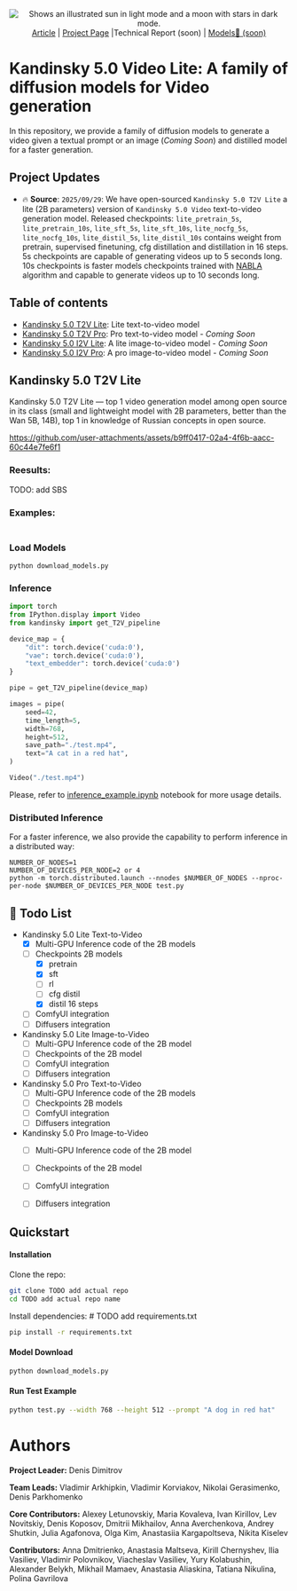 <div align="center">
  <picture>
    <source media="(prefers-color-scheme: dark)" srcset="assets/KANDINSKY_LOGO_1_WHITE.png">
    <source media="(prefers-color-scheme: light)" srcset="assets/KANDINSKY_LOGO_1_BLACK.png">
    <img alt="Shows an illustrated sun in light mode and a moon with stars in dark mode." src="https://user-images.githubusercontent.com/25423296/163456779-a8556205-d0a5-45e2-ac17-42d089e3c3f8.png">
  </picture>
</div>

<div align="center">
  <a href="">Article</a> | <a href=>Project Page</a> |Technical Report (soon) | <a href=> Models🤗 (soon) </a>
</div>

<h1>Kandinsky 5.0 Video Lite: A family of diffusion models for Video generation</h1>

In this repository, we provide a family of diffusion models to generate a video given a textual prompt or an image (<em>Coming Soon</em>) and distilled model for a faster generation.

## Project Updates

- 🔥 **Source**: ```2025/09/29```: We have open-sourced `Kandinsky 5.0 T2V Lite` a lite (2B parameters) version of `Kandinsky 5.0 Video` text-to-video generation model. Released checkpoints: `lite_pretrain_5s`, `lite_pretrain_10s`, `lite_sft_5s`, `lite_sft_10s`, `lite_nocfg_5s`, `lite_nocfg_10s`, `lite_distil_5s`, `lite_distil_10s` contains weight from pretrain, supervised finetuning, cfg distillation and distillation in 16 steps. 5s checkpoints are capable of generating videos up to 5 seconds long. 10s checkpoints is faster models checkpoints trained with [NABLA](https://huggingface.co/ai-forever/Wan2.1-T2V-14B-NABLA-0.7) algorithm and capable to generate videos up to 10 seconds long.

## Table of contents
<ul>
  <li><a href="#kandinsky-50-t2v">Kandinsky 5.0 T2V Lite</a>: Lite text-to-video model </em></li>
  <li><a href="#kandinsky-50-t2v">Kandinsky 5.0 T2V Pro</a>: Pro text-to-video model - <em>Coming Soon</em></li>
  <li><a href="#kandinsky-50-i2v-image-to-video">Kandinsky 5.0 I2V Lite</a>: A lite image-to-video model - <em>Coming Soon</em> </li>
  <li><a href="#kandinsky-50-i2v-image-to-video">Kandinsky 5.0 I2V Pro</a>: A pro image-to-video model - <em>Coming Soon</em> </li>
</ul>


## Kandinsky 5.0 T2V Lite

Kandinsky 5.0 T2V Lite — top 1 video generation model among open source in its class (small and lightweight model with 2B parameters, better than the Wan 5B, 14B), top 1 in knowledge of Russian concepts in open source.

https://github.com/user-attachments/assets/b9ff0417-02a4-4f6b-aacc-60c44e7fe6f1


### Reesults: 
TODO: add SBS

### Examples:

<table border="0" style="width: 200; text-align: left; margin-top: 20px;">
  <!-- <tr>
      <td>
          <video src="https://github.com/user-attachments/assets/d5a0c11e-020b-4e56-9a17-5b3995890908" width=200 controls autoplay loop></video>
      </td>
      <td>
          <video src="https://github.com/user-attachments/assets/98ba32be-96c7-4d6c-8ffa-3cf77710581a" width=200 controls autoplay loop></video>
      </td>
  <tr>
      <td>
          <video src="https://github.com/user-attachments/assets/140b64ae-9c34-4763-98a6-4c7408be3a4e" width=200 controls autoplay loop></video>
      </td>
      <td>
          <video src="https://github.com/user-attachments/assets/d3eab231-d7e8-4f0a-9829-2b066ad8301d" width=200 controls autoplay loop></video>
      </td>
  <tr>
      <td>
          <video src="https://github.com/user-attachments/assets/f955f0e0-7141-4413-aa1e-11827c108f83" width=200 controls autoplay loop></video>
      </td>
      <td>
          <video src="https://github.com/user-attachments/assets/4eb10e1d-60a0-4ff9-ad7e-9b5ab0a0fff8" width=200 controls autoplay loop></video>
      </td>
  </tr> -->

</table>

### Load Models

```python download_models.py```

### Inference

```python
import torch
from IPython.display import Video
from kandinsky import get_T2V_pipeline

device_map = {
    "dit": torch.device('cuda:0'), 
    "vae": torch.device('cuda:0'), 
    "text_embedder": torch.device('cuda:0')
}

pipe = get_T2V_pipeline(device_map)

images = pipe(
    seed=42,
    time_length=5,
    width=768,
    height=512,
    save_path="./test.mp4",
    text="A cat in a red hat",
)

Video("./test.mp4")
```

Please, refer to [inference_example.ipynb](inference_example.ipynb) notebook for more usage details.

### Distributed Inference

For a faster inference, we also provide the capability to perform inference in a distributed way:
```
NUMBER_OF_NODES=1
NUMBER_OF_DEVICES_PER_NODE=2 or 4
python -m torch.distributed.launch --nnodes $NUMBER_OF_NODES --nproc-per-node $NUMBER_OF_DEVICES_PER_NODE test.py
```

## 📑 Todo List
- Kandinsky 5.0 Lite Text-to-Video
    - [x] Multi-GPU Inference code of the 2B models
    - [ ] Checkpoints 2B models
      - [x]  pretrain
      - [x] sft
      - [ ] rl
      - [ ] cfg distil 
      - [x] distil 16 steps
    - [ ] ComfyUI integration
    - [ ] Diffusers integration
- Kandinsky 5.0 Lite Image-to-Video
    - [ ] Multi-GPU Inference code of the 2B model
    - [ ] Checkpoints of the 2B model
    - [ ] ComfyUI integration
    - [ ] Diffusers integration
- Kandinsky 5.0 Pro Text-to-Video
    - [ ] Multi-GPU Inference code of the 2B models
    - [ ] Checkpoints 2B models
    - [ ] ComfyUI integration
    - [ ] Diffusers integration
- Kandinsky 5.0 Pro Image-to-Video
    - [ ] Multi-GPU Inference code of the 2B model
    - [ ] Checkpoints of the 2B model
    - [ ] ComfyUI integration
    - [ ] Diffusers integration

 
## Quickstart

#### Installation
Clone the repo:
```sh
git clone TODO add actual repo
cd TODO add actual repo name
```

Install dependencies: # TODO add requirements.txt
```sh
pip install -r requirements.txt
```

#### Model Download
```sh
python download_models.py
```

#### Run Test Example
```sh
python test.py --width 768 --height 512 --prompt "A dog in red hat"
```

# Authors
<B>Project Leader:</B> Denis Dimitrov</br>

<B>Team Leads:</B> Vladimir Arkhipkin, Vladimir Korviakov, Nikolai Gerasimenko, Denis Parkhomenko</br>

<B>Core Contributors:</B> Alexey Letunovskiy, Maria Kovaleva, Ivan Kirillov, Lev Novitskiy, Denis Koposov, Dmitrii Mikhailov, Anna Averchenkova, Andrey Shutkin, Julia Agafonova, Olga Kim, Anastasiia Kargapoltseva, Nikita Kiselev</br>

<B>Contributors:</B> Anna Dmitrienko,  Anastasia Maltseva, Kirill Chernyshev, Ilia Vasiliev, Vladimir Polovnikov, Viacheslav Vasiliev, Yury Kolabushin, Alexander Belykh, Mikhail Mamaev, Anastasia Aliaskina, Tatiana Nikulina, Polina Gavrilova</br>
